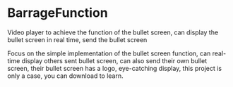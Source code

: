 # BarrageFunction
Video player to achieve the function of the bullet screen, can display the bullet screen in real time, send the bullet screen

Focus on the simple implementation of the bullet screen function, can real-time display others sent bullet screen, can also send their own bullet screen, their bullet screen has a logo, eye-catching display, this project is only a case, you can download to learn.
